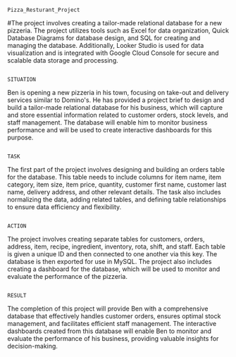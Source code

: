                                                                               Pizza_Resturant_Project
#The project involves creating a tailor-made relational database for a new pizzeria. The project utilizes tools such as Excel for data organization, Quick Database Diagrams for database design, and SQL for creating and managing the database. Additionally, Looker Studio is used for data visualization and is integrated with Google Cloud Console for secure and scalable data storage and processing.


                                                                                    SITUATION
Ben is opening a new pizzeria in his town, focusing on take-out and delivery services similar to Domino's. He has provided a project brief to design and build a tailor-made relational database for his business, which will capture and store essential information related to customer orders, stock levels, and staff management. The database will enable him to monitor business performance and will be used to create interactive dashboards for this purpose.


                                                                                         TASK
The first part of the project involves designing and building an orders table for the database. This table needs to include columns for item name, item category, item size, item price, quantity, customer first name, customer last name, delivery address, and other relevant details. The task also includes normalizing the data, adding related tables, and defining table relationships to ensure data efficiency and flexibility.


                                                                                          ACTION
The project involves creating separate tables for customers, orders, address, item, recipe, ingredient, inventory, rota, shift, and staff. Each table is given a unique ID and then connected to one another via this key. The database is then exported for use in MySQL. The project also includes creating a dashboard for the database, which will be used to monitor and evaluate the performance of the pizzeria.


                                                                                         RESULT
The completion of this project will provide Ben with a comprehensive database that effectively handles customer orders, ensures optimal stock management, and facilitates efficient staff management. The interactive dashboards created from this database will enable Ben to monitor and evaluate the performance of his business, providing valuable insights for decision-making.
